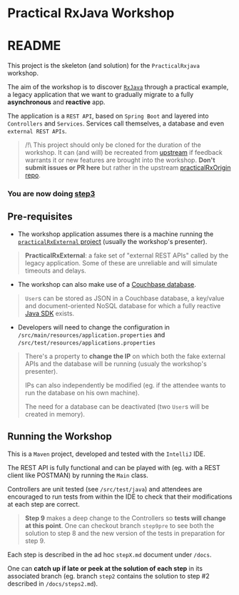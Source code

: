 # Practical RxJava Workshop
# README
This project is the skeleton (and solution) for the `PracticalRxjava` workshop.

The aim of the workshop is to discover [`RxJava`](http://reactivex.io) through a practical example, a legacy application that we want to gradually migrate to a fully **asynchronous** and **reactive** app.

The application is a `REST API`, based on `Spring Boot` and layered into `Controllers` and `Services`. Services call themselves, a database and even `external REST APIs`.

> /!\ This project should only be cloned for the duration of the workshop. It can (and will) be recreated from [upstream](http://github.com/simonbasle/practicalRxOrigin) if feedback warrants it or new features are brought into the workshop. **Don't submit issues or PR here** but rather in the upstream [practicalRxOrigin repo](http://github.com/simonbasle/practicalRxOrigin).

### You are now doing [step3](docs/step3.md)

## Pre-requisites
 * The workshop application assumes there is a machine running the [`practicalRxExternal` project](https://github.com/simonbasle/practicalRxExternal) (usually the workshop's presenter).
 > **PracticalRxExternal**: a fake set of "external REST APIs" called by the legacy application. Some of these are unreliable and will simulate timeouts and delays.

 * The workshop can also make use of a [Couchbase database](http://www.couchbase.com).
 > `User`s can be stored as JSON in a Couchbase database, a key/value and document-oriented NoSQL database for which a fully reactive [Java SDK](http://github.com/couchbase/couchbase-java-client) exists.

 * Developers will need to change the configuration in `/src/main/resources/application.properties` and `/src/test/resources/applications.properties`
 > There's a property to **change the IP** on which both the fake external APIs and the database will be running (usualy the workshop's presenter).
 >
 > IPs can also independently be modified (eg. if the attendee wants to run the database on his own machine).
 >
 > The need for a database can be deactivated (two `User`s will be created in memory).

## Running the Workshop
This is a `Maven` project, developed and tested with the `IntelliJ` IDE.

The REST API is fully functional and can be played with (eg. with a REST client like POSTMAN) by running the `Main` class.

Controllers are unit tested (see `/src/test/java`) and attendees are encouraged to run tests from within the IDE to check that their modifications at each step are correct.

> **Step 9** makes a deep change to the Controllers so **tests will change at this point**. One can checkout branch `step9pre` to see both the solution to step 8 and the new version of the tests in preparation for step 9.

Each step is described in the ad hoc `stepX.md` document under `/docs`.

One can **catch up if late or peek at the solution of each step** in its associated branch (eg. branch `step2` contains the solution to step #2 described in `/docs/steps2.md`).
